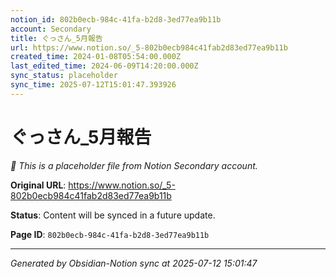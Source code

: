 ```yaml
---
notion_id: 802b0ecb-984c-41fa-b2d8-3ed77ea9b11b
account: Secondary
title: ぐっさん_5月報告
url: https://www.notion.so/_5-802b0ecb984c41fab2d83ed77ea9b11b
created_time: 2024-01-08T05:54:00.000Z
last_edited_time: 2024-06-09T14:20:00.000Z
sync_status: placeholder
sync_time: 2025-07-12T15:01:47.393926
---
```


# ぐっさん_5月報告

*🔄 This is a placeholder file from Notion Secondary account.*

**Original URL**: https://www.notion.so/_5-802b0ecb984c41fab2d83ed77ea9b11b

**Status**: Content will be synced in a future update.

**Page ID**: `802b0ecb-984c-41fa-b2d8-3ed77ea9b11b`

---

*Generated by Obsidian-Notion sync at 2025-07-12 15:01:47*
